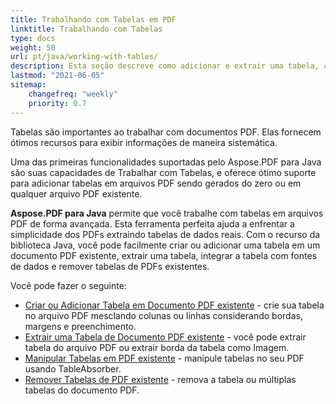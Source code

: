 ```yaml
---
title: Trabalhando com Tabelas em PDF 
linktitle: Trabalhando com Tabelas
type: docs
weight: 50
url: pt/java/working-with-tables/
description: Esta seção descreve como adicionar e extrair uma tabela, como manipular e integrar uma tabela usando a biblioteca Java.
lastmod: "2021-06-05"
sitemap:
    changefreq: "weekly"
    priority: 0.7
---
```


Tabelas são importantes ao trabalhar com documentos PDF. Elas fornecem ótimos recursos para exibir informações de maneira sistemática.

Uma das primeiras funcionalidades suportadas pelo Aspose.PDF para Java são suas capacidades de Trabalhar com Tabelas, e oferece ótimo suporte para adicionar tabelas em arquivos PDF sendo gerados do zero ou em qualquer arquivo PDF existente.

**Aspose.PDF para Java** permite que você trabalhe com tabelas em arquivos PDF de forma avançada.
 Esta ferramenta perfeita ajuda a enfrentar a simplicidade dos PDFs extraindo tabelas de dados reais. Com o recurso da biblioteca Java, você pode facilmente criar ou adicionar uma tabela em um documento PDF existente, extrair uma tabela, integrar a tabela com fontes de dados e remover tabelas de PDFs existentes.

Você pode fazer o seguinte:

- [Criar ou Adicionar Tabela em Documento PDF existente](/pdf/java/add-table-in-existing-pdf-document/) - crie sua tabela no arquivo PDF mesclando colunas ou linhas considerando bordas, margens e preenchimento.
- [Extrair uma Tabela de Documento PDF existente](/pdf/java/extract-table-from-existing-pdf-document/) - você pode extrair tabela do arquivo PDF ou extrair borda da tabela como Imagem.
- [Manipular Tabelas em PDF existente](/pdf/java/manipulate-tables-in-existing-pdf/) - manipule tabelas no seu PDF usando TableAbsorber.
- [Remover Tabelas de PDF existente](/pdf/java/remove-tables-from-existing-pdf/) - remova a tabela ou múltiplas tabelas do documento PDF.